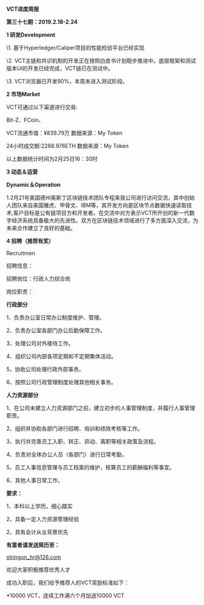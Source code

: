 **VCT进度周报**

**第三十七期：2019.2.18-2.24**

**1  研发Development** 

\1. 基于Hyperledger/Caliper项目的性能检验平台已经实现

\2. VCT主链和共识机制的开发正在按照白皮书计划稳步推进中。底层框架和测试版本UI的开发已经完成，VCT链已在测试中。

\3. VCT浏览器已开发90%，本周末进入测试阶段。

**2 市场Market**

VCT可通过以下渠道进行交易:

Bit-Z、FCoin、

VCT流通市值：¥839.79万   数据来源：My Token

24小时成交额:2288.976ETH   数据来源：My Token  

以上数据统计时间为2月25日16：30时

**3 动态＆运营**

**Dynamic＆Operation**

1.2月21号美国德州奥斯丁区块链技术团队专程来我公司进行访问交流，其中创始人团队来自美国雅虎、甲骨文、IBM等，其开发方向是区块节点数据快速读取技术,客户目标是公有链项目方和开发者。在交流中对方表示VCT所开创的新一代数字经济系统具备极大的先进性。双方在区块链技术领域进行了多方面深入交流，为未来合作建立了良好的基础。

**4 招聘（推荐有奖）**

Recruitmen

招聘信息：

招聘岗位：行政人力综合岗

岗位职责：

**行政部分**

1、负责办公室日常办公制度维护、管理。

2、负责办公室各部门办公后勤保障工作。

3、处理公司对外接待工作。

4、组织公司内部各项定期和不定期集体活动。

5、协助公司处理行政外部事务。

6、按照公司行政管理制度处理其他相关事务。

**人力资源部分**

1、在公司未建立人力资源部门之前，建立初步的人事管理制度，并履行人事管理职责。

2、组织并协助各部门进行招聘、培训和绩效考核等工作。

3、执行并完善员工入职、转正、异动、离职等相关政策及流程。

4、负责对全体办公人员（各部门）进行日常考勤。

5、员工人事信息管理与员工档案的维护，核算员工的薪酬福利等事宜。

6、其他人事日常工作。

**要求：**

1、本科以上学历，细心踏实

2、具备一定人力资源管理经验

2、具有会计从业背景优先

**有意者请发送简历至：**

stringon_hr@126.com

欢迎大家积极推荐优秀人才

成功入职后，我们给予推荐人的VCT奖励标准如下：

*10000 VCT，连续工作满六个月加送10000 VCT